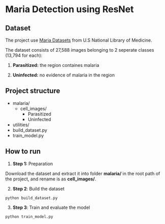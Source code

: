 # Maria Detection using ResNet

## Dataset
The project use [Maria Datasets](https://ceb.nlm.nih.gov/repositories/malaria-datasets/) from U.S National Library of Medicine.

The dataset consists of 27,588 images belonging to 2 seperate classes (13,794 for each):

1. __Parasitized:__ the region containes malaria

2. __Uninfected:__ no evidence of malaria in the region

## Project structure

* malaria/ 
    - cell_images/
        - Parasitized
        - Uninfected
* utilities/
* build_dataset.py
* train_model.py

## How to run

1. __Step 1:__ Preparation

Download the dataset and extract it into folder __malaria/__ in the root path of the project, and rename is as __cell_images/__.

2. __Step 2__: Build the dataset

```
python build_dataset.py
```

3. __Step 3__: Train and evaluate the model

```
python train_model.py
```

